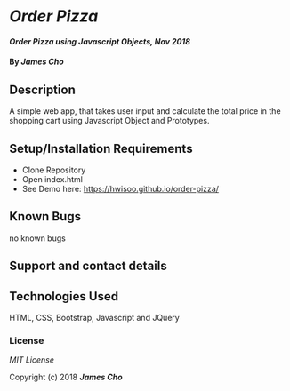 # _Order Pizza_

#### _Order Pizza using Javascript Objects, Nov 2018_

#### By _**James Cho**_

## Description

A simple web app, that takes user input and calculate the total price in the shopping cart using Javascript Object and Prototypes.


## Setup/Installation Requirements

* Clone Repository
* Open index.html
* See Demo here: https://hwisoo.github.io/order-pizza/


## Known Bugs

no known bugs

## Support and contact details



## Technologies Used

HTML, CSS, Bootstrap, Javascript and JQuery

### License

*MIT License*

Copyright (c) 2018 **_James Cho_**